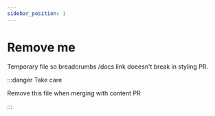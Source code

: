```yaml
---
sidebar_position: 1
---
```


# Remove me

Temporary file so breadcrumbs /docs link doeesn't break in styling PR.

:::danger Take care

Remove this file when merging with content PR

:::
